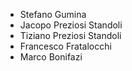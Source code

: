 - Stefano Gumina
- Jacopo Preziosi Standoli
- Tiziano Preziosi Standoli
- Francesco Fratalocchi
- Marco Bonifazi

